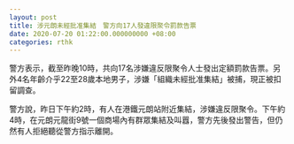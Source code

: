 ```yaml
---
layout: post
title: 涉元朗未經批准集結　警方向17人發違限聚令罰款告票
date: 2020-07-20 01:22:00.000000000 +08:00
categories: rthk
---
```


警方表示，截至昨晚10時，共向17名涉嫌違反限聚令人士發出定額罰款告票。另外4名年齡介乎22至28歲本地男子，涉嫌「組織未經批准集結」被捕，現正被扣留調查。

警方說，昨日下午約2時，有人在港鐵元朗站附近集結，涉嫌違反限聚令。下午約4時，在元朗元龍街9號一個商場內有群眾集結及叫囂，警方先後發出警告，但仍然有人拒絕聽從警方指示離開。
